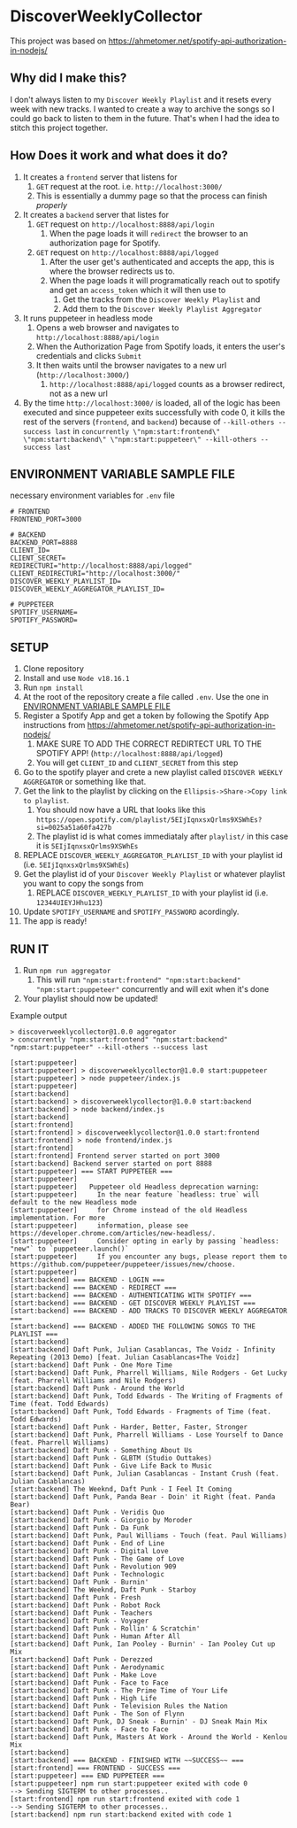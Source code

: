 # DiscoverWeeklyCollector
This project was based on https://ahmetomer.net/spotify-api-authorization-in-nodejs/

## Why did I make this?
I don't always listen to my `Discover Weekly Playlist` and it resets every week with new tracks. I wanted to create a way to archive the songs so I could go back to listen to them in the future. That's when I had the idea to stitch this project together.

## How Does it work and what does it do?
1. It creates a `frontend` server that listens for
   1. `GET` request at the root. i.e. `http://localhost:3000/`
   2. This is essentially a dummy page so that the process can finish *properly*
2. It creates a `backend` server that listes for
   1. `GET` request on `http://localhost:8888/api/login`
      1. When the page loads it will `redirect` the browser to an authorization page for Spotify.
   2. `GET` request on `http://localhost:8888/api/logged`
      1. After the user get's authenticated and accepts the app, this is where the browser redirects us to.
      2. When the page loads it will programatically reach out to spotify and get an `access_token` which it will then use to
         1. Get the tracks from the `Discover Weekly Playlist` and
         2. Add them to the `Discover Weekly Playlist Aggregator`
3. It runs puppeteer in headless mode
   1. Opens a web browser and navigates to `http://localhost:8888/api/login`
   2. When the Authorization Page from Spotify loads, it enters the user's credentials and clicks `Submit`
   3. It then waits until the browser navigates to a new url (`http://localhost:3000/`)
      1. `http://localhost:8888/api/logged` counts as a browser redirect, not as a new url
4. By the time `http://localhost:3000/` is loaded, all of the logic has been executed and since puppeteer exits successfully with code 0, it kills the rest of the servers (`frontend`, and `backend`) because of `--kill-others --success last` in `concurrently \"npm:start:frontend\" \"npm:start:backend\" \"npm:start:puppeteer\" --kill-others --success last`

## ENVIRONMENT VARIABLE SAMPLE FILE
necessary environment variables for `.env` file
```
# FRONTEND
FRONTEND_PORT=3000

# BACKEND
BACKEND_PORT=8888
CLIENT_ID=
CLIENT_SECRET=
REDIRECTURI="http://localhost:8888/api/logged"
CLIENT_REDIRECTURI="http://localhost:3000/"
DISCOVER_WEEKLY_PLAYLIST_ID=
DISCOVER_WEEKLY_AGGREGATOR_PLAYLIST_ID=

# PUPPETEER
SPOTIFY_USERNAME=
SPOTIFY_PASSWORD=
```

## SETUP 
1. Clone repository
2. Install and use `Node v18.16.1`
3. Run `npm install`
4. At the root of the repository create a file called `.env`. Use the one in [ENVIRONMENT VARIABLE SAMPLE FILE](#ENVIRONMENT-VARIABLE-SAMPLE-FILE) 
5. Register a Spotify App and get a token by following the Spotify App instructions from https://ahmetomer.net/spotify-api-authorization-in-nodejs/ 
   1. MAKE SURE TO ADD THE CORRECT REDIRTECT URL TO THE SPOTIFY APP! (`http://localhost:8888/api/logged`)
   2. You will get `CLIENT_ID` and `CLIENT_SECRET` from this step
6. Go to the spotify player and crete a new playlist called `DISCOVER WEEKLY AGGREGATOR` or something like that.
7. Get the link to the playlist by clicking on the `Ellipsis->Share->Copy link to playlist`.
   1. You should now have a URL that looks like this `https://open.spotify.com/playlist/5EIjIqnxsxQrlms9XSWhEs?si=0025a51a60fa427b`
   2. The playlist id is what comes immediataly after `playlist/` in this case it is `5EIjIqnxsxQrlms9XSWhEs`
8. REPLACE `DISCOVER_WEEKLY_AGGREGATOR_PLAYLIST_ID` with your playlist id (i.e. `5EIjIqnxsxQrlms9XSWhEs`)
9. Get the playlist id of your `Discover Weekly Playlist` or whatever playlist you want to copy the songs from
   1. REPLACE `DISCOVER_WEEKLY_PLAYLIST_ID` with your playlist id (i.e. `12344UIEYJHhu123`)
10. Update `SPOTIFY_USERNAME` and `SPOTIFY_PASSWORD` acordingly.
11. The app is ready!

## RUN IT
1. Run `npm run aggregator`
   1. This will run `"npm:start:frontend" "npm:start:backend" "npm:start:puppeteer"` concurrently and will exit when it's done
2. Your playlist should now be updated!

Example output
```
> discoverweeklycollector@1.0.0 aggregator
> concurrently "npm:start:frontend" "npm:start:backend" "npm:start:puppeteer" --kill-others --success last

[start:puppeteer]
[start:puppeteer] > discoverweeklycollector@1.0.0 start:puppeteer
[start:puppeteer] > node puppeteer/index.js
[start:puppeteer]
[start:backend]
[start:backend] > discoverweeklycollector@1.0.0 start:backend
[start:backend] > node backend/index.js
[start:backend]
[start:frontend]
[start:frontend] > discoverweeklycollector@1.0.0 start:frontend
[start:frontend] > node frontend/index.js
[start:frontend]
[start:frontend] Frontend server started on port 3000
[start:backend] Backend server started on port 8888
[start:puppeteer] === START PUPPETEER ===
[start:puppeteer]
[start:puppeteer]   Puppeteer old Headless deprecation warning:
[start:puppeteer]     In the near feature `headless: true` will default to the new Headless mode
[start:puppeteer]     for Chrome instead of the old Headless implementation. For more
[start:puppeteer]     information, please see https://developer.chrome.com/articles/new-headless/.
[start:puppeteer]     Consider opting in early by passing `headless: "new"` to `puppeteer.launch()`
[start:puppeteer]     If you encounter any bugs, please report them to https://github.com/puppeteer/puppeteer/issues/new/choose.
[start:puppeteer]
[start:backend] === BACKEND - LOGIN ===
[start:backend] === BACKEND - REDIRECT ===
[start:backend] === BACKEND - AUTHENTICATING WITH SPOTIFY ===
[start:backend] === BACKEND - GET DISCOVER WEEKLY PLAYLIST ===
[start:backend] === BACKEND - ADD TRACKS TO DISCOVER WEEKLY AGGREGATOR ===
[start:backend] === BACKEND - ADDED THE FOLLOWING SONGS TO THE PLAYLIST ===
[start:backend]
[start:backend] Daft Punk, Julian Casablancas, The Voidz - Infinity Repeating (2013 Demo) [feat. Julian Casablancas+The Voidz]
[start:backend] Daft Punk - One More Time
[start:backend] Daft Punk, Pharrell Williams, Nile Rodgers - Get Lucky (feat. Pharrell Williams and Nile Rodgers)
[start:backend] Daft Punk - Around the World
[start:backend] Daft Punk, Todd Edwards - The Writing of Fragments of Time (feat. Todd Edwards)
[start:backend] Daft Punk, Todd Edwards - Fragments of Time (feat. Todd Edwards)
[start:backend] Daft Punk - Harder, Better, Faster, Stronger
[start:backend] Daft Punk, Pharrell Williams - Lose Yourself to Dance (feat. Pharrell Williams)
[start:backend] Daft Punk - Something About Us
[start:backend] Daft Punk - GLBTM (Studio Outtakes)
[start:backend] Daft Punk - Give Life Back to Music
[start:backend] Daft Punk, Julian Casablancas - Instant Crush (feat. Julian Casablancas)
[start:backend] The Weeknd, Daft Punk - I Feel It Coming
[start:backend] Daft Punk, Panda Bear - Doin' it Right (feat. Panda Bear)
[start:backend] Daft Punk - Veridis Quo
[start:backend] Daft Punk - Giorgio by Moroder
[start:backend] Daft Punk - Da Funk
[start:backend] Daft Punk, Paul Williams - Touch (feat. Paul Williams)
[start:backend] Daft Punk - End of Line
[start:backend] Daft Punk - Digital Love
[start:backend] Daft Punk - The Game of Love
[start:backend] Daft Punk - Revolution 909
[start:backend] Daft Punk - Technologic
[start:backend] Daft Punk - Burnin'
[start:backend] The Weeknd, Daft Punk - Starboy
[start:backend] Daft Punk - Fresh
[start:backend] Daft Punk - Robot Rock
[start:backend] Daft Punk - Teachers
[start:backend] Daft Punk - Voyager
[start:backend] Daft Punk - Rollin' & Scratchin'
[start:backend] Daft Punk - Human After All
[start:backend] Daft Punk, Ian Pooley - Burnin' - Ian Pooley Cut up Mix
[start:backend] Daft Punk - Derezzed
[start:backend] Daft Punk - Aerodynamic
[start:backend] Daft Punk - Make Love
[start:backend] Daft Punk - Face to Face
[start:backend] Daft Punk - The Prime Time of Your Life
[start:backend] Daft Punk - High Life
[start:backend] Daft Punk - Television Rules the Nation
[start:backend] Daft Punk - The Son of Flynn
[start:backend] Daft Punk, DJ Sneak - Burnin' - DJ Sneak Main Mix
[start:backend] Daft Punk - Face to Face
[start:backend] Daft Punk, Masters At Work - Around the World - Kenlou Mix
[start:backend]
[start:backend] === BACKEND - FINISHED WITH ~~SUCCESS~~ ===
[start:frontend] === FRONTEND - SUCCESS ===
[start:puppeteer] === END PUPPETEER ===
[start:puppeteer] npm run start:puppeteer exited with code 0
--> Sending SIGTERM to other processes..
[start:frontend] npm run start:frontend exited with code 1
--> Sending SIGTERM to other processes..
[start:backend] npm run start:backend exited with code 1
```